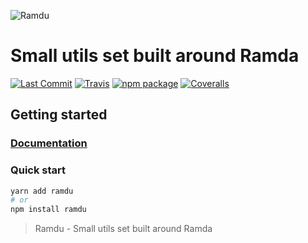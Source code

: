 ![Ramdu](https://raw.githubusercontent.com/jmlweb/ramdu/master/ramdu.svg?sanitize=true)

# Small utils set built around Ramda

[![Last Commit][last-commit-badge]][last-commit]
[![Travis][build-badge]][build]
[![npm package][npm-badge]][npm]
[![Coveralls][coveralls-badge]][coveralls]

[last-commit-badge]: https://img.shields.io/github/last-commit/jmlweb/ramdu.svg
[last-commit]: https://github.com/jmlweb/ramdu
[build-badge]: https://img.shields.io/travis/jmlweb/ramdu/master.png?style=flat-square
[build]: https://travis-ci.org/jmlweb/ramdu
[npm-badge]: https://img.shields.io/npm/v/ramdu.png?style=flat-square
[npm]: https://www.npmjs.org/package/ramdu
[coveralls-badge]: https://img.shields.io/coveralls/jmlweb/ramdu/master.png?style=flat-square
[coveralls]: https://coveralls.io/github/jmlweb/ramdu

## Getting started

### [Documentation](https://jmlweb.github.io/ramdu/)

### Quick start

```sh
yarn add ramdu
# or
npm install ramdu
```

> Ramdu - Small utils set built around Ramda
